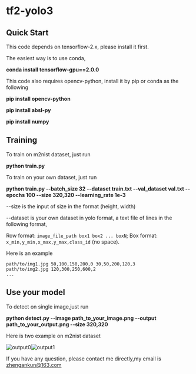 # tf2-yolo3

## Quick Start

This code depends on tensorflow-2.x, please install it first.

The easiest way is to use conda, 

**conda install tensorflow-gpu==2.0.0**

This code also requires opencv-python, install it by pip or conda as the following

**pip install opencv-python**

**pip install absl-py**

**pip install numpy**

## Training

To train on m2nist dataset, just run 

**python train.py**

To train on your own dataset, just run 

**python train.py --batch_size 32  --dataset train.txt --val_dataset val.txt --epochs 100  --size 320,320 --learning_rate 1e-3**  

--size is the input of size in the format (height, width)

--dataset is your own dataset in yolo format, a text file of lines in the following format,

Row format: `image_file_path box1 box2 ... boxN`;
Box format: `x_min,y_min,x_max,y_max,class_id` (no space).

Here is an example

```
path/to/img1.jpg 50,100,150,200,0 30,50,200,120,3
path/to/img2.jpg 120,300,250,600,2
...
```

## Use your model

To detect on single image,just run

**python detect.py   --image path_to_your_image.png  --output path_to_your_output.png  --size 320,320**  

Here is two example on m2nist dataset

![output0](https://github.com/akkaze/tf2-yolo3/blob/master/assets/output0.jpg)![output1](https://github.com/akkaze/tf2-yolo3/blob/master/assets/output1.jpg)

If you have any question, please contact me directly,my email is zhengankun@163.com
